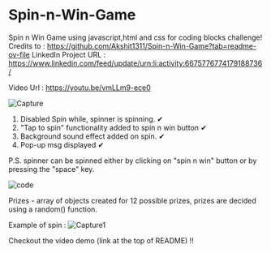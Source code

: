 # Spin-n-Win-Game
Spin n Win Game using javascript,html and css for coding blocks challenge!
Credits to : https://github.com/Akshit1311/Spin-n-Win-Game?tab=readme-ov-file
LinkedIn Project URL : 
https://www.linkedin.com/feed/update/urn:li:activity:6675776774179188736/

Video Url : 
https://youtu.be/vmLLm9-ece0

![Capture](https://user-images.githubusercontent.com/34763983/84043608-23f27d80-a9c4-11ea-9ed1-c9195067b964.PNG)



1. Disabled Spin while, spinner is spinning. ✔
2. "Tap to spin" functionality added to spin n win button ✔
3. Background sound effect added on spin. ✔
4. Pop-up msg displayed ✔

P.S. spinner can be spinned either by clicking on "spin n win" button or by pressing the "space" key.

![code](https://user-images.githubusercontent.com/34763983/84045002-e5f65900-a9c5-11ea-8dde-18fe36303428.PNG)

Prizes - array of objects created for 12 possible prizes, prizes are decided using a random() function.

Example of spin :
![Capture1](https://user-images.githubusercontent.com/34763983/84045565-919fa900-a9c6-11ea-94a9-3a384e979c80.PNG)

Checkout the video demo (link at the top of README) !! 

